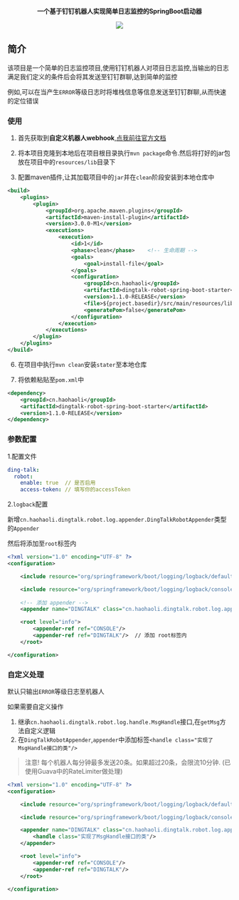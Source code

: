 <p align="center">
	<strong>一个基于钉钉机器人实现简单日志监控的SpringBoot启动器</strong>
</p>

<p align="center">
    <img src="https://blog-haohaoli.oss-cn-chengdu.aliyuncs.com/other/20200822222346.jpg" border="0" />
</p>

## 简介

该项目是一个简单的日志监控项目,使用钉钉机器人对项目日志监控,当输出的日志满足我们定义的条件后会将其发送至钉钉群聊,达到简单的监控

例如,可以在当产生`ERROR`等级日志时将堆栈信息等信息发送至钉钉群聊,从而快速的定位错误

### 使用

1. 首先获取到**自定义机器人webhook**,[点我前往官方文档](`https://ding-doc.dingtalk.com/doc#/serverapi2/qf2nxq`)

2. 将本项目克隆到本地后在项目根目录执行`mvn package`命令.然后将打好的jar包放在项目中的`resources/lib`目录下

3. 配置maven插件,让其加载项目中的`jar`并在`clean`阶段安装到本地仓库中

```xml
<build>
    <plugins>
        <plugin>
            <groupId>org.apache.maven.plugins</groupId>
            <artifactId>maven-install-plugin</artifactId>
            <version>3.0.0-M1</version>
            <executions>
                <execution>
                    <id>1</id>
                    <phase>clean</phase>    <!-- 生命周期 -->
                    <goals>
                        <goal>install-file</goal>
                    </goals>
                    <configuration>
                        <groupId>cn.haohaoli</groupId>
                        <artifactId>dingtalk-robot-spring-boot-starter</artifactId>
                        <version>1.1.0-RELEASE</version>
                        <file>${project.basedir}/src/main/resources/lib/dingtalk-robot-spring-boot-starter-1.1.0-RELEASE.jar</file>
                        <generatePom>false</generatePom>
                    </configuration>
                </execution>
            </executions>
        </plugin>
    </plugins>
</build>
```

6. 在项目中执行`mvn clean`安装`stater`至本地仓库

5. 将依赖粘贴至`pom.xml`中

```xml
<dependency>
    <groupId>cn.haohaoli</groupId>
    <artifactId>dingtalk-robot-spring-boot-starter</artifactId>
    <version>1.1.0-RELEASE</version>
</dependency>
```

### 参数配置

1.配置文件

```yaml
ding-talk:
  robot:
    enable: true  // 是否启用
    access-token: // 填写你的accessToken
```

2.`logback`配置

新增`cn.haohaoli.dingtalk.robot.log.appender.DingTalkRobotAppender`类型的`Appender`

然后将添加至`root`标签内

```xml
<?xml version="1.0" encoding="UTF-8" ?>
<configuration>

    <include resource="org/springframework/boot/logging/logback/defaults.xml" />

    <include resource="org/springframework/boot/logging/logback/console-appender.xml" />
    
    <!-- 添加 appender -->
    <appender name="DINGTALK" class="cn.haohaoli.dingtalk.robot.log.appender.DingTalkRobotAppender"/>

    <root level="info">
        <appender-ref ref="CONSOLE"/>
        <appender-ref ref="DINGTALK"/>  // 添加 root标签内
    </root>

</configuration>
```

### 自定义处理

默认只输出`ERROR`等级日志至机器人

如果需要自定义操作

   1. 继承`cn.haohaoli.dingtalk.robot.log.handle.MsgHandle`接口,在`getMsg`方法自定义逻辑
   2. 在`DingTalkRobotAppender`,`appender`中添加标签`<handle class="实现了MsgHandle接口的类"/>`

> 注意! 每个机器人每分钟最多发送20条。如果超过20条，会限流10分钟. (已使用Guava中的RateLimiter做处理)

```xml
<?xml version="1.0" encoding="UTF-8" ?>
<configuration>

    <include resource="org/springframework/boot/logging/logback/defaults.xml" />

    <include resource="org/springframework/boot/logging/logback/console-appender.xml" />

    <appender name="DINGTALK" class="cn.haohaoli.dingtalk.robot.log.appender.DingTalkRobotAppender">
        <handle class="实现了MsgHandle接口的类"/>
    </appender>

    <root level="info">
        <appender-ref ref="CONSOLE"/>
        <appender-ref ref="DINGTALK"/>
    </root>

</configuration>
```
